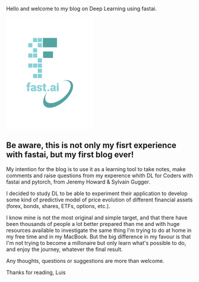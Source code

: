 Hello and welcome to my blog on Deep Learning using fastai.

![Image of fast.ai logo](images/logo.png)


## Be aware, this is not only my fisrt experience with fastai, but my first blog ever!

My intention for the blog is to use it as a learning tool to take notes, make comments and raise questions from my experence whith DL for Coders with fastai and pytorch, from Jeremy Howard & Sylvain Gugger.

I decided to study DL to be able to experiment their application to develop some kind of predictive model of price evolution of different financial assets (forex, bonds, shares, ETFs, options, etc.).

I know mine is not the most original and simple target, and that there have been thousands of people a lot better prepared than me and with huge resources available to investigate the same thing I'm trying to do at home in my free time and in my MacBook. But the big difference in my favour is that I'm not trying to become a millonaire but only learn what's possible to do, and enjoy the journey, whatever the final result.

Any thoughts, questions or suggestions are more than welcome.

Thanks for reading,
Luis
